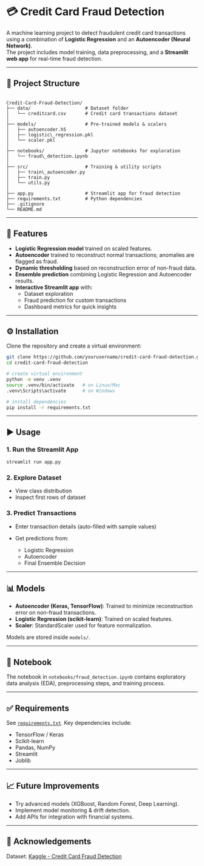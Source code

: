 # 💳 Credit Card Fraud Detection

A machine learning project to detect fraudulent credit card transactions using a combination of **Logistic Regression** and an **Autoencoder (Neural Network)**.  
The project includes model training, data preprocessing, and a **Streamlit web app** for real-time fraud detection.

---

## 📂 Project Structure

```

Credit-Card-Fraud-Detection/
├── data/                    # Dataset folder
│   └── creditcard.csv       # Credit card transactions dataset
│
├── models/                  # Pre-trained models & scalers
│   ├── autoencoder.h5
│   ├── logistic\_regression.pkl
│   └── scaler.pkl
│
├── notebooks/               # Jupyter notebooks for exploration
│   └── fraud\_detection.ipynb
│
├── src/                     # Training & utility scripts
│   ├── train\_autoencoder.py
│   ├── train.py
│   └── utils.py
│
├── app.py                   # Streamlit app for fraud detection
├── requirements.txt         # Python dependencies
├── .gitignore
└── README.md

````

---

## 🚀 Features
- **Logistic Regression model** trained on scaled features.
- **Autoencoder** trained to reconstruct normal transactions; anomalies are flagged as fraud.
- **Dynamic thresholding** based on reconstruction error of non-fraud data.
- **Ensemble prediction** combining Logistic Regression and Autoencoder results.
- **Interactive Streamlit app** with:
  - Dataset exploration
  - Fraud prediction for custom transactions
  - Dashboard metrics for quick insights

---

## ⚙️ Installation

Clone the repository and create a virtual environment:

```bash
git clone https://github.com/yourusername/credit-card-fraud-detection.git
cd credit-card-fraud-detection

# create virtual environment
python -m venv .venv
source .venv/bin/activate   # on Linux/Mac
.venv\Scripts\activate      # on Windows

# install dependencies
pip install -r requirements.txt
````

---

## ▶️ Usage

### 1. Run the Streamlit App

```bash
streamlit run app.py
```

### 2. Explore Dataset

* View class distribution
* Inspect first rows of dataset

### 3. Predict Transactions

* Enter transaction details (auto-filled with sample values)
* Get predictions from:

  * Logistic Regression
  * Autoencoder
  * Final Ensemble Decision

---

## 📊 Models

* **Autoencoder (Keras, TensorFlow)**: Trained to minimize reconstruction error on non-fraud transactions.
* **Logistic Regression (scikit-learn)**: Trained on scaled features.
* **Scaler**: StandardScaler used for feature normalization.

Models are stored inside `models/`.

---

## 📓 Notebook

The notebook in `notebooks/fraud_detection.ipynb` contains exploratory data analysis (EDA), preprocessing steps, and training process.

---

## ✅ Requirements

See [`requirements.txt`](requirements.txt).
Key dependencies include:

* TensorFlow / Keras
* Scikit-learn
* Pandas, NumPy
* Streamlit
* Joblib

---

## 📈 Future Improvements

* Try advanced models (XGBoost, Random Forest, Deep Learning).
* Implement model monitoring & drift detection.
* Add APIs for integration with financial systems.

---

## 🙌 Acknowledgements

Dataset: [Kaggle - Credit Card Fraud Detection](https://www.kaggle.com/mlg-ulb/creditcardfraud)

